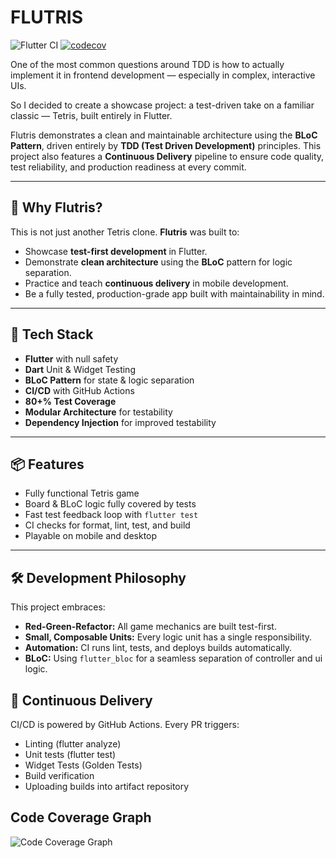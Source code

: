 # FLUTRIS

![Flutter CI](https://github.com/dreampowder/flutris/actions/workflows/ci.yml/badge.svg)
[![codecov](https://codecov.io/gh/dreampowder/flutris/graph/badge.svg?token=WZ7DJEX7SA)](https://codecov.io/gh/dreampowder/flutris)


One of the most common questions around TDD is how to actually implement it in frontend development — especially in complex, interactive UIs.

So I decided to create a showcase project: a test-driven take on a familiar classic — Tetris, built entirely in Flutter.

Flutris demonstrates a clean and maintainable architecture using the **BLoC Pattern**, driven entirely by **TDD (Test Driven Development)** principles. This project also features a **Continuous Delivery** pipeline to ensure code quality, test reliability, and production readiness at every commit.

---

## 🚀 Why Flutris?

This is not just another Tetris clone. **Flutris** was built to:

- Showcase **test-first development** in Flutter.
- Demonstrate **clean architecture** using the **BLoC** pattern for logic separation.
- Practice and teach **continuous delivery** in mobile development.
- Be a fully tested, production-grade app built with maintainability in mind.

---

## 🧪 Tech Stack

- **Flutter** with null safety
- **Dart** Unit & Widget Testing
- **BLoC Pattern** for state & logic separation
- **CI/CD** with GitHub Actions
- **80+% Test Coverage**
- **Modular Architecture** for testability
- **Dependency Injection** for improved testability

---

## 📦 Features

- Fully functional Tetris game
- Board & BLoC logic fully covered by tests
- Fast test feedback loop with `flutter test`
- CI checks for format, lint, test, and build
- Playable on mobile and desktop

---

## 🛠️ Development Philosophy

This project embraces:

- **Red-Green-Refactor:** All game mechanics are built test-first.
- **Small, Composable Units:** Every logic unit has a single responsibility.
- **Automation:** CI runs lint, tests, and deploys builds automatically.
- **BLoC:** Using `flutter_bloc` for a seamless separation of controller and ui logic.

## 🧪 Continuous Delivery

CI/CD is powered by GitHub Actions. Every PR triggers:

- Linting (flutter analyze)
- Unit tests (flutter test)
- Widget Tests (Golden Tests)
- Build verification
- Uploading builds into artifact repository


## Code Coverage Graph

![Code Coverage Graph](https://codecov.io/github/dreampowder/flutris/graphs/sunburst.svg?token=WZ7DJEX7SA)